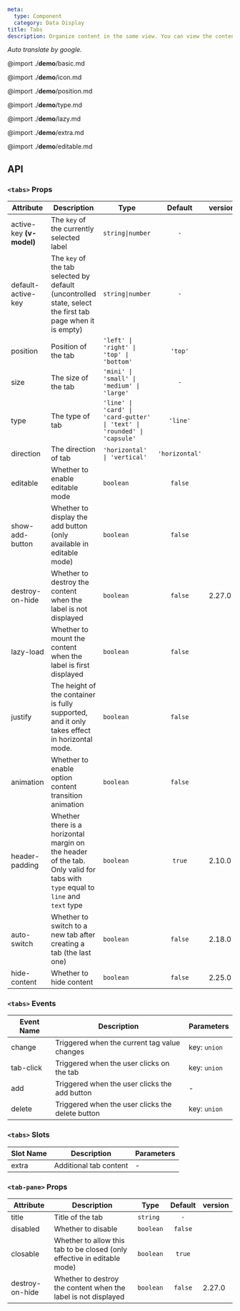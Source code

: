 ```yaml
meta:
  type: Component
  category: Data Display
title: Tabs
description: Organize content in the same view. You can view the content of one view at a time, and you can switch tabs to view other content.
```

*Auto translate by google.*

@import ./__demo__/basic.md

@import ./__demo__/icon.md

@import ./__demo__/position.md

@import ./__demo__/type.md

@import ./__demo__/lazy.md

@import ./__demo__/extra.md

@import ./__demo__/editable.md

## API


### `<tabs>` Props

|Attribute|Description|Type|Default|version|
|---|---|---|:---:|:---|
|active-key **(v-model)**|The `key` of the currently selected label|`string\|number`|`-`||
|default-active-key|The `key` of the tab selected by default (uncontrolled state, select the first tab page when it is empty)|`string\|number`|`-`||
|position|Position of the tab|`'left' \| 'right' \| 'top' \| 'bottom'`|`'top'`||
|size|The size of the tab|`'mini' \| 'small' \| 'medium' \| 'large'`|`-`||
|type|The type of tab|`'line' \| 'card' \| 'card-gutter' \| 'text' \| 'rounded' \| 'capsule'`|`'line'`||
|direction|The direction of tab|`'horizontal' \| 'vertical'`|`'horizontal'`||
|editable|Whether to enable editable mode|`boolean`|`false`||
|show-add-button|Whether to display the add button (only available in editable mode)|`boolean`|`false`||
|destroy-on-hide|Whether to destroy the content when the label is not displayed|`boolean`|`false`|2.27.0|
|lazy-load|Whether to mount the content when the label is first displayed|`boolean`|`false`||
|justify|The height of the container is fully supported, and it only takes effect in horizontal mode.|`boolean`|`false`||
|animation|Whether to enable option content transition animation|`boolean`|`false`||
|header-padding|Whether there is a horizontal margin on the header of the tab. Only valid for tabs with `type` equal to `line` and `text` type|`boolean`|`true`|2.10.0|
|auto-switch|Whether to switch to a new tab after creating a tab (the last one)|`boolean`|`false`|2.18.0|
|hide-content|Whether to hide content|`boolean`|`false`|2.25.0|
### `<tabs>` Events

|Event Name|Description|Parameters|
|---|---|---|
|change|Triggered when the current tag value changes|key: `union`|
|tab-click|Triggered when the user clicks on the tab|key: `union`|
|add|Triggered when the user clicks the add button|-|
|delete|Triggered when the user clicks the delete button|key: `union`|
### `<tabs>` Slots

|Slot Name|Description|Parameters|
|---|---|---|
|extra|Additional tab content|-|




### `<tab-pane>` Props

|Attribute|Description|Type|Default|version|
|---|---|---|:---:|:---|
|title|Title of the tab|`string`|`-`||
|disabled|Whether to disable|`boolean`|`false`||
|closable|Whether to allow this tab to be closed (only effective in editable mode)|`boolean`|`true`||
|destroy-on-hide|Whether to destroy the content when the label is not displayed|`boolean`|`false`|2.27.0|



